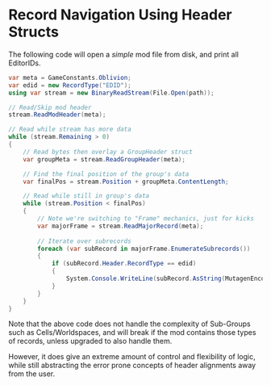 # Record Navigation Using Header Structs
The following code will open a _simple_ mod file from disk, and print all EditorIDs. 

```cs
var meta = GameConstants.Oblivion;
var edid = new RecordType("EDID");
using var stream = new BinaryReadStream(File.Open(path));

// Read/Skip mod header
stream.ReadModHeader(meta);

// Read while stream has more data
while (stream.Remaining > 0)
{
    // Read bytes then overlay a GroupHeader struct
    var groupMeta = stream.ReadGroupHeader(meta);

    // Find the final position of the group's data
    var finalPos = stream.Position + groupMeta.ContentLength;

    // Read while still in group's data
    while (stream.Position < finalPos)
    {
        // Note we're switching to "Frame" mechanics, just for kicks
        var majorFrame = stream.ReadMajorRecord(meta);
        
        // Iterate over subrecords
        foreach (var subRecord in majorFrame.EnumerateSubrecords())
        {
            if (subRecord.Header.RecordType == edid)
            {
                System.Console.WriteLine(subRecord.AsString(MutagenEncodingProvider.Instance.GetEncoding(GameRelease.Oblivion, Language.English)));
            }
        }
    }
}
```

Note that the above code does not handle the complexity of Sub-Groups such as Cells/Worldspaces, and will break if the mod contains those types of records, unless upgraded to also handle them. 

However, it does give an extreme amount of control and flexibility of logic, while still abstracting the error prone concepts of header alignments away from the user.